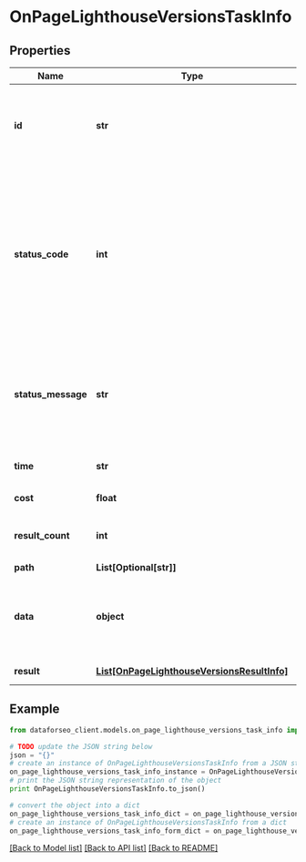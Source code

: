 # OnPageLighthouseVersionsTaskInfo


## Properties

Name | Type | Description | Notes
------------ | ------------- | ------------- | -------------
**id** | **str** | task identifier unique task identifier in our system in the UUID format | [optional] 
**status_code** | **int** | status code of the task generated by DataForSEO, can be within the following range: 10000-60000 you can find the full list of the response codes here | [optional] 
**status_message** | **str** | informational message of the task you can find the full list of general informational messages here | [optional] 
**time** | **str** | execution time, seconds | [optional] 
**cost** | **float** | total tasks cost, USD | [optional] 
**result_count** | **int** | number of elements in the result array | [optional] 
**path** | **List[Optional[str]]** | URL path | [optional] 
**data** | **object** | contains the same parameters that you specified in the POST request | [optional] 
**result** | [**List[OnPageLighthouseVersionsResultInfo]**](OnPageLighthouseVersionsResultInfo.md) | array of results | [optional] 

## Example

```python
from dataforseo_client.models.on_page_lighthouse_versions_task_info import OnPageLighthouseVersionsTaskInfo

# TODO update the JSON string below
json = "{}"
# create an instance of OnPageLighthouseVersionsTaskInfo from a JSON string
on_page_lighthouse_versions_task_info_instance = OnPageLighthouseVersionsTaskInfo.from_json(json)
# print the JSON string representation of the object
print OnPageLighthouseVersionsTaskInfo.to_json()

# convert the object into a dict
on_page_lighthouse_versions_task_info_dict = on_page_lighthouse_versions_task_info_instance.to_dict()
# create an instance of OnPageLighthouseVersionsTaskInfo from a dict
on_page_lighthouse_versions_task_info_form_dict = on_page_lighthouse_versions_task_info.from_dict(on_page_lighthouse_versions_task_info_dict)
```
[[Back to Model list]](../README.md#documentation-for-models) [[Back to API list]](../README.md#documentation-for-api-endpoints) [[Back to README]](../README.md)


